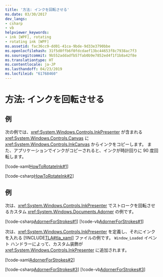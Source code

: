 ```yaml
---
title: '方法: インクを回転させる'
ms.date: 03/30/2017
dev_langs:
- csharp
- vb
helpviewer_keywords:
- ink [WPF], rotating
- rotating ink [WPF]
ms.assetid: fac36cc9-dd01-41ca-9bde-9d33e3790bbe
ms.openlocfilehash: 31f5d0ffb6f0fdcdaef13bc44653f8c7938ac7f3
ms.sourcegitcommit: 9b552addadfb57fab0b9e7852ed4f1f1b8a42f8e
ms.translationtype: HT
ms.contentlocale: ja-JP
ms.lasthandoff: 04/23/2019
ms.locfileid: "61768460"
---
```

# <a name="how-to-rotate-ink"></a>方法: インクを回転させる
## <a name="example"></a>例  
 次の例では、<xref:System.Windows.Controls.InkPresenter> が含まれる <xref:System.Windows.Controls.Canvas> に <xref:System.Windows.Controls.InkCanvas> からインクをコピーします。  また、アプリケーションでインクがコピーされると、インクが時計回りに 90 度回転します。  
  
 [!code-xaml[HowToRotateInk#1](~/samples/snippets/csharp/VS_Snippets_Wpf/HowToRotateInk/CSharp/Window1.xaml#1)]  
  
 [!code-csharp[HowToRotateInk#2](~/samples/snippets/csharp/VS_Snippets_Wpf/HowToRotateInk/CSharp/Window1.xaml.cs#2)]  
  
## <a name="example"></a>例  
 次は、<xref:System.Windows.Controls.InkPresenter> でストロークを回転させるカスタム <xref:System.Windows.Documents.Adorner> の例です。  
  
 [!code-csharp[AdornerForStrokes#1](~/samples/snippets/csharp/VS_Snippets_Wpf/AdornerForStrokes/CSharp/RotatingAdornerForStrokes.cs#1)]
 [!code-vb[AdornerForStrokes#1](~/samples/snippets/visualbasic/VS_Snippets_Wpf/AdornerForStrokes/VisualBasic/RotatingAdornerForStrokes.vb#1)]  
  
 次は、<xref:System.Windows.Controls.InkPresenter> を定義し、それにインクを入れる [!INCLUDE[TLA#tla_xaml](../../../../includes/tlasharptla-xaml-md.md)] ファイルの例です。 `Window_Loaded` イベント ハンドラーによって、カスタム装飾が <xref:System.Windows.Controls.InkPresenter> に追加されます。  
  
 [!code-xaml[AdornerForStrokes#2](~/samples/snippets/csharp/VS_Snippets_Wpf/AdornerForStrokes/CSharp/Window1.xaml#2)]  
  
 [!code-csharp[AdornerForStrokes#3](~/samples/snippets/csharp/VS_Snippets_Wpf/AdornerForStrokes/CSharp/Window1.xaml.cs#3)]
 [!code-vb[AdornerForStrokes#3](~/samples/snippets/visualbasic/VS_Snippets_Wpf/AdornerForStrokes/VisualBasic/Window1.xaml.vb#3)]

